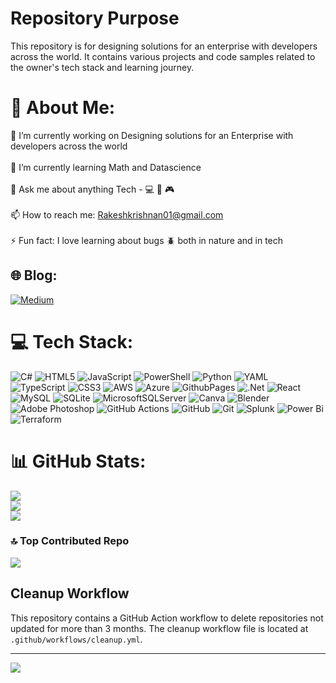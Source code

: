 # Repository Purpose
This repository is for designing solutions for an enterprise with developers across the world. It contains various projects and code samples related to the owner's tech stack and learning journey.

# 💫 About Me:
🔭 I’m currently working on Designing solutions for an Enterprise with developers across the world<br><br>🌱 I’m currently learning Math and Datascience<br><br>💬 Ask me about anything Tech - 💻 💾 🎮<br><br>📫 How to reach me: Rakeshkrishnan01@gmail.com<br><br>⚡ Fun fact: I love learning about bugs 🪲 both in nature and in tech 


## 🌐 Blog:
[![Medium](https://img.shields.io/badge/Medium-12100E?logo=medium&logoColor=white)](https://medium.com/@rakeshkrishnan01) 

# 💻 Tech Stack:
![C#](https://img.shields.io/badge/c%23-%23239120.svg?style=flat-square&logo=csharp&logoColor=white) ![HTML5](https://img.shields.io/badge/html5-%23E34F26.svg?style=flat-square&logo=html5&logoColor=white) ![JavaScript](https://img.shields.io/badge/javascript-%23323330.svg?style=flat-square&logo=javascript&logoColor=%23F7DF1E) ![PowerShell](https://img.shields.io/badge/PowerShell-%235391FE.svg?style=flat-square&logo=powershell&logoColor=white) ![Python](https://img.shields.io/badge/python-3670A0?style=flat-square&logo=python&logoColor=ffdd54) ![YAML](https://img.shields.io/badge/yaml-%23ffffff.svg?style=flat-square&logo=yaml&logoColor=151515) ![TypeScript](https://img.shields.io/badge/typescript-%23007ACC.svg?style=flat-square&logo=typescript&logoColor=white) ![CSS3](https://img.shields.io/badge/css3-%231572B6.svg?style=flat-square&logo=css3&logoColor=white) ![AWS](https://img.shields.io/badge/AWS-%23FF9900.svg?style=flat-square&logo=amazon-aws&logoColor=white) ![Azure](https://img.shields.io/badge/azure-%230072C6.svg?style=flat-square&logo=microsoftazure&logoColor=white) ![GithubPages](https://img.shields.io/badge/github%20pages-121013?style=flat-square&logo=github&logoColor=white) ![.Net](https://img.shields.io/badge/.NET-5C2D91?style=flat-square&logo=.net&logoColor=white) ![React](https://img.shields.io/badge/react-%2320232a.svg?style=flat-square&logo=react&logoColor=%2361DAFB) ![MySQL](https://img.shields.io/badge/mysql-4479A1.svg?style=flat-square&logo=mysql&logoColor=white) ![SQLite](https://img.shields.io/badge/sqlite-%2307405e.svg?style=flat-square&logo=sqlite&logoColor=white) ![MicrosoftSQLServer](https://img.shields.io/badge/Microsoft%20SQL%20Server-CC2927?style=flat-square&logo=microsoft%20sql%20server&logoColor=white) ![Canva](https://img.shields.io/badge/Canva-%2300C4CC.svg?style=flat-square&logo=Canva&logoColor=white) ![Blender](https://img.shields.io/badge/blender-%23F5792A.svg?style=flat-square&logo=blender&logoColor=white) ![Adobe Photoshop](https://img.shields.io/badge/adobe%20photoshop-%2331A8FF.svg?style=flat-square&logo=adobe%20photoshop&logoColor=white) ![GitHub Actions](https://img.shields.io/badge/github%20actions-%232671E5.svg?style=flat-square&logo=githubactions&logoColor=white) ![GitHub](https://img.shields.io/badge/github-%23121011.svg?style=flat-square&logo=github&logoColor=white) ![Git](https://img.shields.io/badge/git-%23F05033.svg?style=flat-square&logo=git&logoColor=white) ![Splunk](https://img.shields.io/badge/splunk-%23000000.svg?style=flat-square&logo=splunk&logoColor=white) ![Power Bi](https://img.shields.io/badge/power_bi-F2C811?style=flat-square&logo=powerbi&logoColor=black) ![Terraform](https://img.shields.io/badge/terraform-%235835CC.svg?style=flat-square&logo=terraform&logoColor=white)
# 📊 GitHub Stats:
![](https://github-readme-stats.vercel.app/api?username=GH-user-001&theme=merko&hide_border=false&include_all_commits=true&count_private=true)<br/>
![](https://github-readme-streak-stats.herokuapp.com/?user=GH-user-001&theme=merko&hide_border=false)<br/>
![](https://github-readme-stats.vercel.app/api/top-langs/?username=GH-user-001&theme=merko&hide_border=false&include_all_commits=true&count_private=true&layout=compact)

### 🔝 Top Contributed Repo
![](https://github-contributor-stats.vercel.app/api?username=GH-user-001&limit=5&theme=dark&combine_all_yearly_contributions=true)

## Cleanup Workflow
This repository contains a GitHub Action workflow to delete repositories not updated for more than 3 months. The cleanup workflow file is located at `.github/workflows/cleanup.yml`.

---
[![](https://visitcount.itsvg.in/api?id=GH-user-001&icon=0&color=0)](https://visitcount.itsvg.in)

<!-- Proudly created with GPRM ( https://gprm.itsvg.in ) -->
